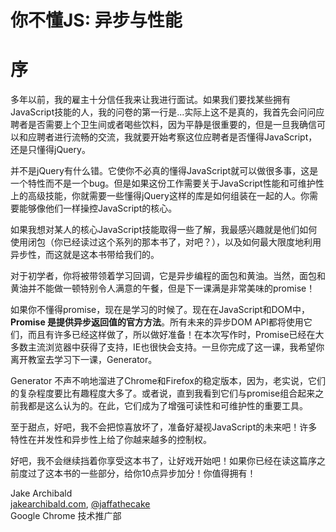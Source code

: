 # 你不懂JS: 异步与性能
# 序

多年以前，我的雇主十分信任我来让我进行面试。如果我们要找某些拥有JavaScript技能的人，我的问卷的第一行是...实际上这不是真的，我首先会问问应聘者是否需要上个卫生间或者喝些饮料，因为平静是很重要的，但是一旦我确信可以和应聘者进行流畅的交流，我就要开始考察这位应聘者是否懂得JavaScript，还是只懂得jQuery。

并不是jQuery有什么错。它使你不必真的懂得JavaScript就可以做很多事，这是一个特性而不是一个bug。但是如果这份工作需要关于JavaScript性能和可维护性上的高级技能，你就需要一些懂得jQuery这样的库是如何组装在一起的人。你需要能够像他们一样操控JavaScript的核心。

如果我想对某人的核心JavaScript技能取得一些了解，我最感兴趣就是他们如何使用闭包（你已经读过这个系列的那本书了，对吧？），以及如何最大限度地利用异步性，而这就是这本书带给我们的。

对于初学者，你将被带领着学习回调，它是异步编程的面包和黄油。当然，面包和黄油并不能做一顿特别令人满意的午餐，但是下一课满是非常美味的promise！

如果你不懂得promise，现在是学习的时候了。现在在JavaScript和DOM中，**Promise 是提供异步返回值的官方方法**。所有未来的异步DOM API都将使用它们，而且有许多已经这样做了，所以做好准备！在本次写作时，Promise已经在大多数主流浏览器中获得了支持，IE也很快会支持。一旦你完成了这一课，我希望你离开教室去学习下一课，Generator。

Generator 不声不响地溜进了Chrome和Firefox的稳定版本，因为，老实说，它们的复杂程度要比有趣程度大多了。或者说，直到我看到它们与promise组合起来之前我都是这么认为的。在此，它们成为了增强可读性和可维护性的重要工具。

至于甜点，好吧，我不会把惊喜放坏了，准备好凝视JavaScript的未来吧！许多特性在并发性和异步性上给了你越来越多的控制权。

好吧，我不会继续挡着你享受这本书了，让好戏开始吧！如果你已经在读这篇序之前度过了这本书的一些部分，给你10点异步加分！你值得拥有！

Jake Archibald<br>
[jakearchibald.com](http://jakearchibald.com), [@jaffathecake](http://twitter.com/jaffathecake)<br>
Google Chrome 技术推广部
